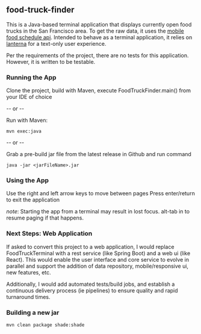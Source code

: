 food-truck-finder
-----------------

This is a Java-based terminal application that displays currently open food trucks in the San Francisco area. To get the raw data, it uses the [mobile food schedule api](https://dev.socrata.com/foundry/data.sfgov.org/bbb8-hzi6). Intended to behave as a terminal application, it relies on [lanterna](https://github.com/mabe02/lanterna) for a text-only user experience.


Per the requirements of the project, there are no tests for this application. However, it is written to be testable.

### Running the App
Clone the project, build with Maven, execute FoodTruckFinder.main() from your IDE of choice

-- or --

Run with Maven:

    mvn exec:java
    
-- or --    

Grab a pre-build jar file from the latest release in Github and run command

    java -jar <jarFileName>.jar

### Using the App

Use the right and left arrow keys to move between pages
Press enter/return to exit the application


*note*: Starting the app from a terminal may result in lost focus. alt-tab in to resume paging if that happens.


### Next Steps: Web Application
If asked to convert this project to a web application, I would replace FoodTruckTerminal with a rest service (like Spring Boot) and a web ui (like React). This would enable the user interface and core service to evolve in parallel and support the addition of data repository, mobile/responsive ui, new features, etc.
 
Additionally, I would add automated tests/build jobs, and establish a continuous delivery process (ie pipelines) to ensure quality and rapid turnaround times. 


### Building a new jar

    mvn clean package shade:shade
